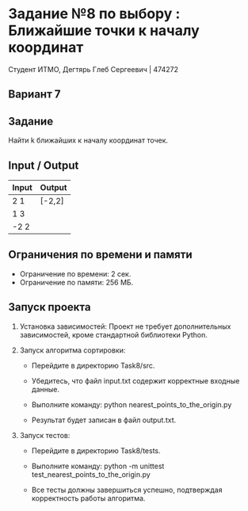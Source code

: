 # Задание №8 по выбору : Ближайшие точки к началу координат 
Студент ИТМО, Дегтярь Глеб Сергеевич | 474272

## Вариант 7

## Задание
Найти k ближайших к началу координат точек.

## Input / Output

| Input              | Output      |
|--------------------|-------------|
| 2 1 | [-2,2] |
| 1 3 |         
| -2 2 | 

## Ограничения по времени и памяти

- Ограничение по времени: 2 сек.
- Ограничение по памяти: 256 МБ.

## Запуск проекта

1. Установка зависимостей: Проект не требует дополнительных зависимостей, кроме стандартной библиотеки Python.

2. Запуск алгоритма сортировки:

   - Перейдите в директорию Task8/src.
   - Убедитесь, что файл input.txt содержит корректные входные данные. 
   - Выполните команду:
          python nearest_points_to_the_origin.py 
     
   - Результат будет записан в файл output.txt.

3. Запуск тестов:

   - Перейдите в директорию Task8/tests.
   - Выполните команду:
          python -m unittest test_nearest_points_to_the_origin.py
     
   - Все тесты должны завершиться успешно, подтверждая корректность работы алгоритма.
